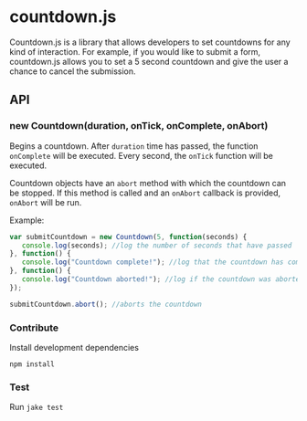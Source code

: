 # countdown.js

Countdown.js is a library that allows developers to set countdowns for any kind of interaction.  For example, if you would
like to submit a form, countdown.js allows you to set a 5 second countdown and give the user a chance to cancel the
submission.

## API

### new Countdown(duration, onTick, onComplete, onAbort)

Begins a countdown.  After `duration` time has passed, the function `onComplete`
will be executed.  Every second, the `onTick` function will be executed.

Countdown objects have an `abort` method with which the countdown can be stopped.
If this method is called and an `onAbort` callback is provided, `onAbort` will
be run.

Example:

```javascript
var submitCountdown = new Countdown(5, function(seconds) {
   console.log(seconds); //log the number of seconds that have passed
}, function() {
   console.log("Countdown complete!"); //log that the countdown has complete
}, function() {
   console.log("Countdown aborted!"); //log if the countdown was aborted
});

submitCountdown.abort(); //aborts the countdown
```

### Contribute

Install development dependencies
```
npm install
```

### Test

Run `jake test`
